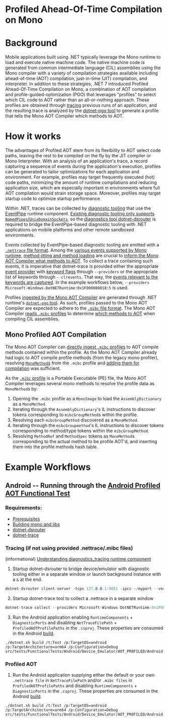 Profiled Ahead-Of-Time Compilation on Mono
===

# Background

Mobile applications built using .NET typically leverage the Mono runtime to load and execute native machine code. The native machine code is generated from common intermediate language (CIL) assemblies using the Mono compiler with a variety of compilation strategies available including ahead-of-time (AOT) compilation, just-in-time (JIT) compilation, and interpreter. In addition to these strategies, .NET 7 introduced Profiled Ahead-Of-Time Compilation on Mono, a combination of AOT compilation and profile-guided-optimization (PGO) that leverages "profiles" to select which CIL code to AOT rather than an all-or-nothing approach. These profiles are obtained through [tracing](https://github.com/dotnet/runtime/blob/main/docs/design/mono/diagnostics-tracing.md) previous runs of an application, and the resulting trace is analyzed by the [dotnet-pgo tool](https://github.com/dotnet/runtime/blob/main/docs/design/features/dotnet-pgo.md) to generate a profile that tells the Mono AOT Compiler which methods to AOT.

# How it works

The advantages of Profiled AOT stem from its flexibility to AOT select code paths, leaving the rest to be compiled on the fly by the JIT compiler or Mono Interpreter. With an analysis of an application's trace, a record capturing a sequence of events during the application's execution, profiles can be generated to tailor optimizations for each application and environment. For example, profiles may target frequently executed (hot) code paths, minimizing the amount of runtime compilations and reducing application size, which are especially important in environments where full AOT compilation would strain storage space. Moreover, profiles may target startup code to optimize startup performance.

Within .NET, traces can be collected by [diagnostic tooling](https://learn.microsoft.com/dotnet/core/diagnostics/eventpipe#tools-that-use-eventpipe) that use the [EventPipe](https://learn.microsoft.com/dotnet/core/diagnostics/eventpipe) runtime component. [Existing diagnostic tooling only supports `NamedPipes`/`UnixDomainSockets`](https://github.com/dotnet/runtime/blob/main/docs/design/mono/diagnostics-tracing.md), so the [diagnostics tool dotnet-dsrouter](https://learn.microsoft.com/dotnet/core/diagnostics/dotnet-dsrouter) is required to bridge the EventPipe-based diagnostic tooling with .NET applications on mobile platforms and other remote sandboxed environments.

Events collected by EventPipe-based diagnostic tooling are emitted with a [`.nettrace` file format](https://github.com/microsoft/perfview/blob/main/src/TraceEvent/EventPipe/EventPipeFormat.md). Among the [various events supported by Mono runtime](https://github.com/dotnet/runtime/blob/main/src/mono/mono/eventpipe/gen-eventing-event-inc.lst), [method jitting and method loading](https://github.com/dotnet/runtime/blob/096b2499fe6939d635c35edaa607a180eb578fbb/src/mono/mono/eventpipe/gen-eventing-event-inc.lst#L39-L41) are crucial to [inform the Mono AOT Compiler what methods to AOT](https://github.com/dotnet/runtime/blob/6b67caaedfbfeaf7707478e50ccc9e8bc929e591/src/mono/mono/mini/aot-compiler.c#L13818-L13880). To collect a trace containing such events, it is imperative that dotnet-trace is provided either the appropriate [event provider](https://learn.microsoft.com/dotnet/core/diagnostics/well-known-event-providers) with [keyword flags](https://github.com/dotnet/runtime/blob/c59aef7622c9a2499abb1b7d262ed0c90f4b0c7f/src/coreclr/vm/ClrEtwAll.man#L14-L92) through `--providers` or the appropriate list of keywords through `--clrevents`. That way, the [events relevant to the keywords are captured](https://github.com/dotnet/runtime/blob/c59aef7622c9a2499abb1b7d262ed0c90f4b0c7f/src/coreclr/vm/ClrEtwAll.man#L3133). In the example workflows below, `--providers Microsoft-Windows-DotNETRuntime:0x1F000080018:5` is used.

Profiles [ingested by the Mono AOT Compiler](https://github.com/dotnet/runtime/blob/6b67caaedfbfeaf7707478e50ccc9e8bc929e591/src/tasks/AotCompilerTask/MonoAOTCompiler.cs#L174) are generated through .NET runtime's [`dotnet-pgo` tool](https://github.com/dotnet/runtime/blob/main/docs/design/features/dotnet-pgo.md). As such, profiles passed to the Mono AOT Compiler are expected to adhere to the [`.mibc` file format](https://github.com/dotnet/runtime/blob/main/src/coreclr/tools/dotnet-pgo/dotnet-pgo-experiment.md#mibc-file-format). The Mono AOT Compiler [reads `.mibc` profiles](https://github.com/dotnet/runtime/blob/c59aef7622c9a2499abb1b7d262ed0c90f4b0c7f/src/mono/mono/mini/aot-compiler.c#L14085-L14162) to determine [which methods to AOT](https://github.com/dotnet/runtime/blob/6b67caaedfbfeaf7707478e50ccc9e8bc929e591/src/mono/mono/mini/aot-compiler.c#L13818-L13880) when compiling CIL assemblies.

## Mono Profiled AOT Compilation

The Mono AOT Compiler can [directly ingest `.mibc` profiles](https://github.com/dotnet/runtime/pull/70194) to AOT compile methods contained within the profile. As the Mono AOT Compiler already had logic to AOT compile profile methods (from the legacy mono profiler), resolving [`MonoMethod`s](https://github.com/dotnet/runtime/blob/18cb172309570de25a2df8660ec2a6e3d0db610b/src/mono/mono/metadata/class-internals.h#L67) from the `.mibc` profile and [adding them for compilation](https://github.com/dotnet/runtime/blob/18cb172309570de25a2df8660ec2a6e3d0db610b/src/mono/mono/mini/aot-compiler.c#L13842-L13846) was sufficient.

As the [`.mibc` profile](https://github.com/dotnet/runtime/blob/main/src/coreclr/tools/dotnet-pgo/dotnet-pgo-experiment.md#mibc-file-format) is a Portable Executable (PE) file, the Mono AOT Compiler leverages several mono methods to resolve the profile data as `MonoMethod`s by:

1. Opening the `.mibc` profile as a `MonoImage` to load the `AssemblyDictionary` as a `MonoMethod`.
2. Iterating through the `AssemblyDictionary`'s IL instructions to discover tokens corresponding to `mibcGroupMethod`s within the profile.
3. Resolving each `mibcGroupMethod` discovered as a `MonoMethod`.
4. Iterating through the `mibcGroupmethod`'s IL instructions to discover tokens corresponding to method/type tokens within the `mibcGroupMethod`.
5. Resolving `MethodRef` and `MethodSpec` tokens as `MonoMethod`s corresponding to the actual method to be profile AOT'd, and inserting them into the profile methods hash table.

# Example Workflows

## Android -- Running through the [Android Profiled AOT Functional Test](https://github.com/dotnet/runtime/tree/main/src/tests/FunctionalTests/Android/Device_Emulator/AOT_PROFILED)

### Requirements:
- [Prerequisites](https://github.com/dotnet/runtime/blob/main/docs/workflow/testing/libraries/testing-android.md#prerequisites)
- [Building mono and libs](https://github.com/dotnet/runtime/blob/main/docs/workflow/testing/libraries/testing-android.md#building-libs-and-tests-for-android)
- [dotnet-dsrouter](https://learn.microsoft.com/dotnet/core/diagnostics/dotnet-dsrouter)
- [dotnet-trace](https://learn.microsoft.com/dotnet/core/diagnostics/dotnet-trace)

### Tracing (if not using provided .nettrace/.mibc files)
(informational) [Understanding diagnostics_tracing runtime component](https://github.com/dotnet/runtime/blob/main/docs/design/mono/diagnostics-tracing.md)

1. Startup dotnet-dsrouter to bridge device/emulator with diagnostic tooling either in a separate window or launch background instance with a `&` at the end.
```C#
dotnet-dsrouter client-server -tcps 127.0.0.1:9001 -ipcc ~/myport --verbose debug
```

2. Startup dotnet-trace tool to collect a .nettrace in a separate window
```C#
dotnet-trace collect --providers Microsoft-Windows-DotNETRuntime:0x1F000080018:5 --diagnostic-port ~/myport
```

3. Run the Android application enabling `RuntimeComponents` + `DiagnosticPorts` and disabling `NetTraceFilePath` + `ProfiledAOTProfilePaths` in the `.csproj`. These properties are consumed in the Android [build](https://github.com/dotnet/runtime/blob/main/src/mono/msbuild/android/build/AndroidBuild.targets).
```Shell
./dotnet.sh build /t:Test /p:TargetOS=android /p:TargetArchitecture=arm64 /p:Configuration=Debug src/tests/FunctionalTests/Android/Device_Emulator/AOT_PROFILED/Android.Device_Emulator.Aot_Profiled.Test.csproj
```

### Profiled AOT

1. Run the Android application supplying either the default or your own `.nettrace file` in `NetTraceFilePath` and/or `.mibc files` in `ProfiledAOTProfilePaths` and disabling `RuntimeComponents` + `DiagnosticPorts` in the `.csproj`. These properties are consumed in the Android [build](https://github.com/dotnet/runtime/blob/main/src/mono/msbuild/android/build/AndroidBuild.targets).
```Shell
./dotnet.sh build /t:Test /p:TargetOS=android /p:TargetArchitecture=arm64 /p:Configuration=Debug src/tests/FunctionalTests/Android/Device_Emulator/AOT_PROFILED/Android.Device_Emulator.Aot_Profiled.Test.csproj
```

